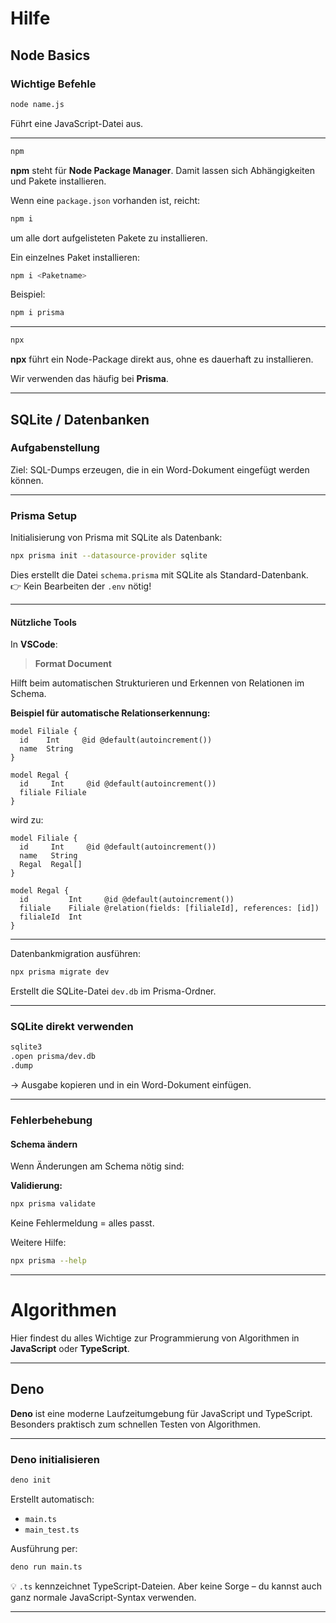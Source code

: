 # Hilfe

## Node Basics

### Wichtige Befehle

```bash
node name.js
```

Führt eine JavaScript-Datei aus.

---

```bash
npm
```

**npm** steht für **Node Package Manager**. Damit lassen sich Abhängigkeiten und Pakete installieren.

Wenn eine `package.json` vorhanden ist, reicht:

```bash
npm i
```

um alle dort aufgelisteten Pakete zu installieren.

Ein einzelnes Paket installieren:

```bash
npm i <Paketname>
```

Beispiel:

```bash
npm i prisma
```

---

```bash
npx
```

**npx** führt ein Node-Package direkt aus, ohne es dauerhaft zu installieren.

Wir verwenden das häufig bei **Prisma**.

---

## SQLite / Datenbanken

### Aufgabenstellung

Ziel: SQL-Dumps erzeugen, die in ein Word-Dokument eingefügt werden können.

---

### Prisma Setup

Initialisierung von Prisma mit SQLite als Datenbank:

```bash
npx prisma init --datasource-provider sqlite
```

Dies erstellt die Datei `schema.prisma` mit SQLite als Standard-Datenbank.  
👉 Kein Bearbeiten der `.env` nötig!

---

#### Nützliche Tools

In **VSCode**:

> **Format Document**

Hilft beim automatischen Strukturieren und Erkennen von Relationen im Schema.

**Beispiel für automatische Relationserkennung:**

```prisma
model Filiale {
  id    Int     @id @default(autoincrement())
  name  String
}

model Regal {
  id     Int     @id @default(autoincrement())
  filiale Filiale
}
```

wird zu:

```prisma
model Filiale {
  id     Int     @id @default(autoincrement())
  name   String
  Regal  Regal[]
}

model Regal {
  id         Int     @id @default(autoincrement())
  filiale    Filiale @relation(fields: [filialeId], references: [id])
  filialeId  Int
}
```

---

Datenbankmigration ausführen:

```bash
npx prisma migrate dev
```

Erstellt die SQLite-Datei `dev.db` im Prisma-Ordner.

---

### SQLite direkt verwenden

```bash
sqlite3
.open prisma/dev.db
.dump
```

→ Ausgabe kopieren und in ein Word-Dokument einfügen.

---

### Fehlerbehebung

#### Schema ändern

Wenn Änderungen am Schema nötig sind:

**Validierung:**

```bash
npx prisma validate
```

Keine Fehlermeldung = alles passt.

Weitere Hilfe:

```bash
npx prisma --help
```

---

# Algorithmen

Hier findest du alles Wichtige zur Programmierung von Algorithmen in **JavaScript** oder **TypeScript**.

---

## Deno

**Deno** ist eine moderne Laufzeitumgebung für JavaScript und TypeScript. Besonders praktisch zum schnellen Testen von Algorithmen.

---

### Deno initialisieren

```bash
deno init
```

Erstellt automatisch:

- `main.ts`
- `main_test.ts`

Ausführung per:

```bash
deno run main.ts
```

💡 `.ts` kennzeichnet TypeScript-Dateien. Aber keine Sorge – du kannst auch ganz normale JavaScript-Syntax verwenden.

---
